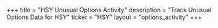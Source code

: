 +++
title = "HSY Unusual Options Activity"
description = "Track Unusual Options Data for HSY"
ticker = "HSY"
layout = "options_activity"
+++

